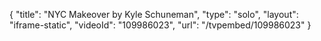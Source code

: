 {
    "title": "NYC Makeover by Kyle Schuneman",
    "type": "solo",
    "layout": "iframe-static",
    "videoId": "109986023",
    "url": "\/tvpembed\/109986023"
}